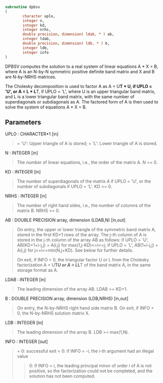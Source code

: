 ```fortran
subroutine dpbsv
(
        character uplo,
        integer n,
        integer kd,
        integer nrhs,
        double precision, dimension( ldab, * ) ab,
        integer ldab,
        double precision, dimension( ldb, * ) b,
        integer ldb,
        integer info
)
```

DPBSV computes the solution to a real system of linear equations
A * X = B,
where A is an N-by-N symmetric positive definite band matrix and X
and B are N-by-NRHS matrices.

The Cholesky decomposition is used to factor A as
A = U**T * U,  if UPLO = 'U', or
A = L * L**T,  if UPLO = 'L',
where U is an upper triangular band matrix, and L is a lower
triangular band matrix, with the same number of superdiagonals or
subdiagonals as A.  The factored form of A is then used to solve the
system of equations A * X = B.

## Parameters
UPLO : CHARACTER*1 [in]
> = 'U':  Upper triangle of A is stored;
> = 'L':  Lower triangle of A is stored.

N : INTEGER [in]
> The number of linear equations, i.e., the order of the
> matrix A.  N >= 0.

KD : INTEGER [in]
> The number of superdiagonals of the matrix A if UPLO = 'U',
> or the number of subdiagonals if UPLO = 'L'.  KD >= 0.

NRHS : INTEGER [in]
> The number of right hand sides, i.e., the number of columns
> of the matrix B.  NRHS >= 0.

AB : DOUBLE PRECISION array, dimension (LDAB,N) [in,out]
> On entry, the upper or lower triangle of the symmetric band
> matrix A, stored in the first KD+1 rows of the array.  The
> j-th column of A is stored in the j-th column of the array AB
> as follows:
> if UPLO = 'U', AB(KD+1+i-j,j) = A(i,j) for max(1,j-KD)<=i<=j;
> if UPLO = 'L', AB(1+i-j,j)    = A(i,j) for j<=i<=min(N,j+KD).
> See below for further details.
> 
> On exit, if INFO = 0, the triangular factor U or L from the
> Cholesky factorization A = U**T*U or A = L*L**T of the band
> matrix A, in the same storage format as A.

LDAB : INTEGER [in]
> The leading dimension of the array AB.  LDAB >= KD+1.

B : DOUBLE PRECISION array, dimension (LDB,NRHS) [in,out]
> On entry, the N-by-NRHS right hand side matrix B.
> On exit, if INFO = 0, the N-by-NRHS solution matrix X.

LDB : INTEGER [in]
> The leading dimension of the array B.  LDB >= max(1,N).

INFO : INTEGER [out]
> = 0:  successful exit
> < 0:  if INFO = -i, the i-th argument had an illegal value
> > 0:  if INFO = i, the leading principal minor of order i
> of A is not positive, so the factorization could not
> be completed, and the solution has not been computed.
